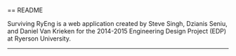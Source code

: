 == README

Surviving RyEng is a web application created by Steve Singh, Dzianis Seniu, and Daniel Van Krieken
for the 2014-2015 Engineering Design Project (EDP) at Ryerson University.

---
